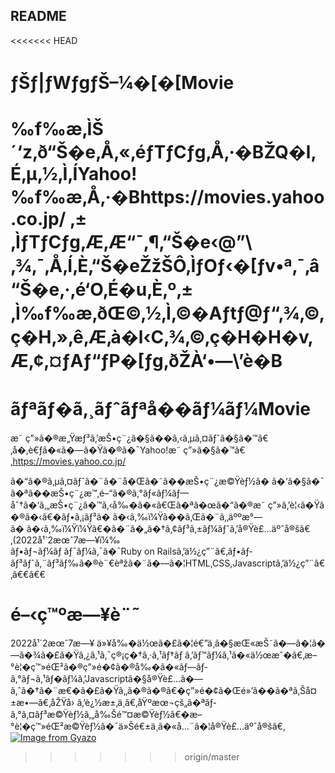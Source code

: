 ## README

<<<<<<< HEAD
# ƒŠƒ|ƒWƒgƒŠ–¼�[�[Movie
‰f‰æ‚ÌŠ´‘z‚ð“Š�e‚Å‚«‚éƒTƒCƒg‚Å‚·�BŽQ�l‚É‚µ‚½‚Ì‚ÍYahoo!‰f‰æ‚Å‚·�Bhttps://movies.yahoo.co.jp/
‚±‚ÌƒTƒCƒg‚Æ‚Æ“¯‚¶‚­“Š�e‹@”\‚¾‚¯‚Å‚Í‚È‚­“Š�eŽžŠÔ‚ÌƒOƒ‹�[ƒv•ª‚¯‚â“Š�e‚·‚é‘O‚É�u‚È‚º‚±‚Ì‰f‰æ‚ðŒ©‚½‚Ì‚©�Aƒtƒ@ƒ“‚¾‚©‚ç�H‚»‚ê‚Æ‚à�l‹C‚¾‚©‚ç�H�H�v‚Æ‚¢‚¤ƒAƒ“ƒP�[ƒg‚ðŽÀ‘•—\’è�B
=======
# ãƒªãƒ�ã‚¸ãƒˆãƒªå��ãƒ¼ãƒ¼Movie
æ˜ ç”»ã�®æ„Ÿæƒ³ã‚’æŠ•ç¨¿ã�§ã��ã‚‹ã‚µã‚¤ãƒˆã�§ã�™ã€‚å�‚è€ƒã�«ã�—ã�Ÿã�®ã�¯Yahoo!æ˜ ç”»ã�§ã�™ã€‚https://movies.yahoo.co.jp/  

ã�“ã�®ã‚µã‚¤ãƒˆã�¨ã�¨å�Œã�˜ã��æŠ•ç¨¿æ©Ÿèƒ½ã� ã�‘ã�§ã�¯ã�ªã��æŠ•ç¨¿æ™‚é–“ã�®ã‚°ãƒ«ãƒ¼ãƒ—åˆ†ã�‘ã‚„æŠ•ç¨¿ã�™ã‚‹å‰�ã�«ã€Œã�ªã�œã�“ã�®æ˜ ç”»ã‚’è¦‹ã�Ÿã�®ã�‹ã€�ãƒ•ã‚¡ãƒ³ã� ã�‹ã‚‰ï¼Ÿã��ã‚Œã�¨ã‚‚äººæ°—ã� ã�‹ã‚‰ï¼Ÿï¼Ÿã€�ã�¨ã�„ã�†ã‚¢ãƒ³ã‚±ãƒ¼ãƒˆã‚’å®Ÿè£…äºˆå®šã€‚(2022å¹´2æœˆ7æ—¥ï¼‰  
ãƒ•ãƒ¬ãƒ¼ãƒ ãƒ¯ãƒ¼ã‚¯ã�¯Ruby on Railsã‚’ä½¿ç”¨ã€‚ãƒ•ãƒ­ãƒ³ãƒˆã‚¨ãƒ³ãƒ‰ã�®è¨€èªžã�¨ã�—ã�¦HTML,CSS,Javascriptã‚’ä½¿ç”¨ã€‚ã€€ã€€

# é–‹ç™ºæ—¥è¨˜
2022å¹´2æœˆ7æ—¥  ä»¥å‰�ä½œã�£ã�¦é€”ä¸­ã�§æŒ«æŠ˜ã�—ã�¦ã�—ã�¾ã�£ã�Ÿã‚¿ã‚¹ã‚¯ç®¡ç�†ã‚·ã‚¹ãƒ†ãƒ ã‚’ãƒ™ãƒ¼ã‚¹ã�«ä½œæˆ�ã€‚æ–°è¦�ç™»éŒ²ã�®ç”»é�¢ã�®å‰�ã�«ãƒ—ãƒ­ã‚°ãƒ¬ã‚¹ãƒ�ãƒ¼ã‚’Javascriptã�§å®Ÿè£…ã�—ã‚ˆã�†ã�¨æ€�ã�£ã�Ÿã‚‚ã�®ã�®ã€�ç”»é�¢ã�Œé»’ã��ã�ªã‚Šå¤±æ•—ã€‚åŽŸå› ã‚’è¿½æ±‚ä¸­ã€‚åŸºæœ¬çš„ã�ªãƒ­ã‚°ã‚¤ãƒ³æ©Ÿèƒ½ã‚„å‰Šé™¤æ©Ÿèƒ½ã€�æ–°è¦�ç™»éŒ²æ©Ÿèƒ½ã�¯ä»Šé€±ä¸­ã�«å…¨ã�¦å®Ÿè£…äºˆå®šã€‚
[![Image from Gyazo](https://i.gyazo.com/3d5fa1b71906b1001c1d225f059a701f.png)](https://gyazo.com/3d5fa1b71906b1001c1d225f059a701f)


>>>>>>> origin/master
